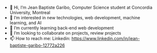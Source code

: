- 👋 Hi, I’m Jean Baptiste Garibo, Computer Science student at Concordia University, Montreal
- 👀 I’m interested in new technologies, web development, machine learning, and AI
- 🌱 I’m currently learning back-end web development
- 💞️ I’m looking to collaborate on projects, review projects
- 📫 How to reach me: Linkedin: https://www.linkedin.com/in/jean-baptiste-garibo-12772a226 

<!---
MRjeanba/MRjeanba is a ✨ special ✨ repository because its `README.md` (this file) appears on your GitHub profile.
You can click the Preview link to take a look at your changes.
--->
